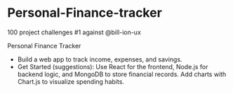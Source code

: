 # Personal-Finance-tracker
100 project challenges #1 against @bill-ion-ux

Personal Finance Tracker

- Build a web app to track income, expenses, and savings.
- Get Started (suggestions): Use React for the frontend, Node.js for backend logic, and MongoDB to
store financial records. Add charts with Chart.js to visualize spending habits.
